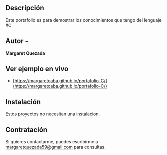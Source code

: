 ## Descripción 

Este portafolio es para demostrar los conocimientos que tengo del lenguaje #C

## Autor -
**Margaret Quezada**

## Ver ejemplo en vivo
- [https://margaretcaba.github.io/portafolio-C/](https://margaretcaba.github.io/portafolio-C/)

## Instalación
Estos proyectos no necesitan una instalacion.

## Contratación
Si quieres contactarme, puedes escribirme a margaretquezada59@gmail.com para consultas.

  
